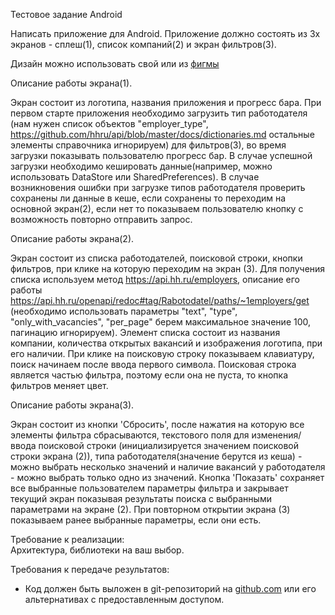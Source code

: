 Тестовое задание Android

Написать приложение для Android. Приложение должно состоять из 3х экранов - сплеш(1), список компаний(2) и экран фильтров(3). 

Дизайн можно использовать свой или из [фигмы](https://www.figma.com/file/SOsGkijnxzKIRkk7FScnRh/Тестовое?node-id=0%3A1)

Описание работы экрана(1).

Экран состоит из логотипа, названия приложения и прогресс бара. При первом старте приложения необходимо загрузить тип работодателя (нам нужен список объектов "employer_type", https://github.com/hhru/api/blob/master/docs/dictionaries.md остальные элементы справочника игнорируем) для фильтров(3), во время загрузки показывать пользователю прогресс бар. В случае успешной загрузки необходимо кешировать данные(например, можно использовать DataStore или SharedPreferences). В случае возникновения ошибки при загрузке типов работодателя проверить сохранены ли данные в кеше, если сохранены то переходим на основной экран(2), если нет то показываем пользователю кнопку с возможность повторно отправить запрос.

Описание работы экрана(2). 

Экран состоит из списка работодателей, поисковой строки, кнопки фильтров, при клике на которую переходим на экран (3). Для получения списка используем метод https://api.hh.ru/employers, описание его работы https://api.hh.ru/openapi/redoc#tag/Rabotodatel/paths/~1employers/get (необходимо использовать параметры "text", "type", "only_with_vacancies", "per_page" берем максимальное значение 100, пагинацию игнорируем). Элемент списка состоит из названия компании, количества открытых вакансий и изображения логотипа, при его наличии. При клике на поисковую строку показываем клавиатуру, поиск начинаем после ввода первого символа. Поисковая строка является частью фильтра, поэтому если она не пуста, то кнопка фильтров меняет цвет.

Описание работы экрана(3).

Экран состоит из кнопки 'Сбросить', после нажатия на которую все элементы фильтра сбрасываются, текстового поля для изменения/ввода поисковой строки (инициализируется значением поисковой строки экрана (2)), типа работодателя(значение берутся из кеша) - можно выбрать несколько значений и наличие вакансий у работодателя - можно выбрать только одно из значений. Кнопка 'Показать' сохраняет все выбранные пользователем параметры фильтра и закрывает текущий экран показывая результаты поиска с выбранными параметрами на экране (2). При повторном открытии экрана (3) показываем ранее выбранные параметры, если они есть.

Требование к реализации:  
Архитектура, библиотеки на ваш выбор.

Требования к передаче результатов:  

* Код должен быть выложен в git-репозиторий на g[ithub.com](http://github.com/) или его альтернативах с предоставленным доступом.